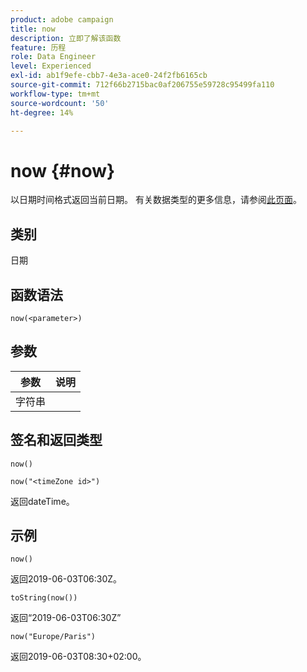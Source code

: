```yaml
---
product: adobe campaign
title: now
description: 立即了解该函数
feature: 历程
role: Data Engineer
level: Experienced
exl-id: ab1f9efe-cbb7-4e3a-ace0-24f2fb6165cb
source-git-commit: 712f66b2715bac0af206755e59728c95499fa110
workflow-type: tm+mt
source-wordcount: '50'
ht-degree: 14%

---
```


# now {#now}

以日期时间格式返回当前日期。 有关数据类型的更多信息，请参阅[此页面](../expression/data-types.md)。

## 类别

日期

## 函数语法

`now(<parameter>)`

## 参数

| 参数 | 说明 |
|--- |--- |
| 字符串 |  |

## 签名和返回类型

`now()`

`now("<timeZone id>")`

返回dateTime。

## 示例

`now()`

返回2019-06-03T06:30Z。

`toString(now())`

返回“2019-06-03T06:30Z”

`now("Europe/Paris")`

返回2019-06-03T08:30+02:00。
